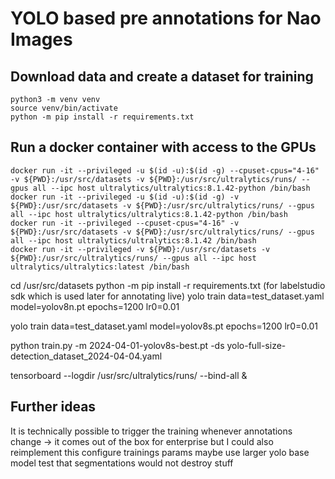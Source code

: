 # YOLO based pre annotations for Nao Images

## Download data and create a dataset for training
```
python3 -m venv venv
source venv/bin/activate
python -m pip install -r requirements.txt
```

## Run a docker container with access to the GPUs
```
docker run -it --privileged -u $(id -u):$(id -g) --cpuset-cpus="4-16" -v ${PWD}:/usr/src/datasets -v ${PWD}:/usr/src/ultralytics/runs/ --gpus all --ipc host ultralytics/ultralytics:8.1.42-python /bin/bash
docker run -it --privileged -u $(id -u):$(id -g) -v ${PWD}:/usr/src/datasets -v ${PWD}:/usr/src/ultralytics/runs/ --gpus all --ipc host ultralytics/ultralytics:8.1.42-python /bin/bash
docker run -it --privileged --cpuset-cpus="4-16" -v ${PWD}:/usr/src/datasets -v ${PWD}:/usr/src/ultralytics/runs/ --gpus all --ipc host ultralytics/ultralytics:8.1.42 /bin/bash
docker run -it --privileged -v ${PWD}:/usr/src/datasets -v ${PWD}:/usr/src/ultralytics/runs/ --gpus all --ipc host ultralytics/ultralytics:latest /bin/bash
```

cd /usr/src/datasets
python -m pip install -r requirements.txt (for labelstudio sdk which is used later for annotating live)
yolo train data=test_dataset.yaml model=yolov8n.pt epochs=1200 lr0=0.01

yolo train data=test_dataset.yaml model=yolov8s.pt epochs=1200 lr0=0.01

python train.py -m 2024-04-01-yolov8s-best.pt -ds yolo-full-size-detection_dataset_2024-04-04.yaml

tensorboard --logdir /usr/src/ultralytics/runs/ --bind-all &

## Further ideas
It is technically possible to trigger the training whenever annotations change -> it comes out of the box for enterprise but I could also reimplement this
configure trainings params
maybe use larger yolo base model
test that segmentations would not destroy stuff